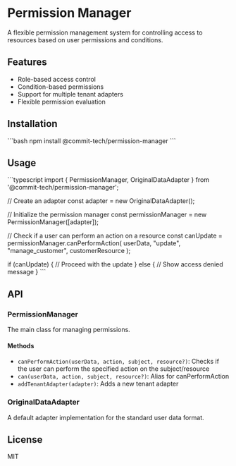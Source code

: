 # Permission Manager

A flexible permission management system for controlling access to resources based on user permissions and conditions.

## Features

- Role-based access control
- Condition-based permissions
- Support for multiple tenant adapters
- Flexible permission evaluation

## Installation

\`\`\`bash
npm install @commit-tech/permission-manager
\`\`\`

## Usage

\`\`\`typescript
import { PermissionManager, OriginalDataAdapter } from '@commit-tech/permission-manager';

// Create an adapter
const adapter = new OriginalDataAdapter();

// Initialize the permission manager
const permissionManager = new PermissionManager([adapter]);

// Check if a user can perform an action on a resource
const canUpdate = permissionManager.canPerformAction(
  userData,
  "update",
  "manage_customer",
  customerResource
);

if (canUpdate) {
  // Proceed with the update
} else {
  // Show access denied message
}
\`\`\`

## API

### PermissionManager

The main class for managing permissions.

#### Methods

- `canPerformAction(userData, action, subject, resource?)`: Checks if the user can perform the specified action on the subject/resource
- `can(userData, action, subject, resource?)`: Alias for canPerformAction
- `addTenantAdapter(adapter)`: Adds a new tenant adapter

### OriginalDataAdapter

A default adapter implementation for the standard user data format.

## License

MIT
